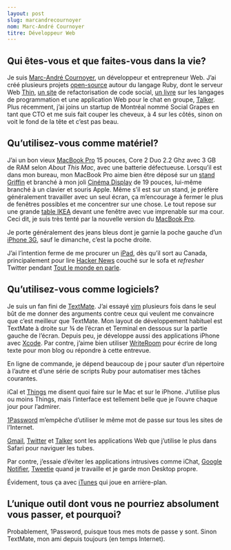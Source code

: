 ```yaml
---
layout: post
slug: marcandrecournoyer
nom: Marc-André Cournoyer
titre: Développeur Web
---
```


## Qui êtes-vous et que faites-vous dans la vie?

Je suis [Marc-André Cournoyer](http://macournoyer.com/), un développeur et entrepreneur Web. J’ai créé plusieurs projets [open-source](http://github.com/macournoyer) autour du langage Ruby, dont le serveur Web [Thin](http://code.macournoyer.com/thin/), [un site](http://refactormycode.com/) de refactorisation de code social, [un livre](http://createyourproglang.com/) sur les langages de programmation et une application Web pour le chat en groupe, [Talker](http://talkerapp.com/). Plus récemment, j’ai joins un startup de Montréal nommé Social Grapes en tant que CTO et me suis fait couper les cheveux, à 4 sur les côtés, sinon on voit le fond de la tête et c’est pas beau.

## Qu’utilisez-vous comme matériel?

J’ai un bon vieux [MacBook Pro](http://www.apple.com/ca/fr/macbookpro/) 15 pouces, Core 2 Duo 2.2 Ghz avec 3 GB de RAM selon _About This Mac_, avec une batterie défectueuse. Lorsqu’il est dans mon bureau, mon MacBook Pro aime bien être déposé sur un [stand Griffin](http://www.griffintechnology.com/products/elevator) et branché à mon joli [Cinéma Display](http://www.apple.com/ca/fr/displays/) de 19 pouces, lui-même branché à un clavier et souris Apple. Même s’il est sur un stand, je préfère généralement travailler avec un seul écran, ça m’encourage à fermer le plus de fenêtres possibles et me concentrer sur une chose. Le tout repose sur une grande [table IKEA](http://www.ikea.com/ca/en/catalog/products/40111124) devant une fenêtre avec vue imprenable sur ma cour. Ceci dit, je suis très tenté par la nouvelle version du [MacBook Pro](http://www.apple.com/macbookpro/specs.html).

Je porte généralement des jeans bleus dont je garnie la poche gauche d’un [iPhone 3G](http://www.apple.com/ca/fr/iphone/), sauf le dimanche, c’est la poche droite.

J’ai l’intention ferme de me procurer un [iPad](http://www.apple.com/ca/fr/ipad/), dès qu’il sort au Canada, principalement pour lire [Hacker News](http://news.ycombinator.com/) couché sur le sofa et _refresher_ Twitter pendant [Tout le monde en parle](http://www.radio-canada.ca/emissions/tout_le_monde_en_parle/).

## Qu’utilisez-vous comme logiciels?

Je suis un fan fini de [TextMate](http://macromates.com/). J’ai essayé [vim](http://www.vim.org) plusieurs fois dans le seul bût de me donner des arguments contre ceux qui veulent me convaincre que c’est meilleur que TextMate. Mon layout de développement habituel est TextMate à droite sur ¾ de l’écran et Terminal en dessous sur la partie gauche de l’écran. Depuis peu, je développe aussi des applications iPhone avec [Xcode](http://developer.apple.com/tools/xcode/). Par contre, j’aime bien utiliser [WriteRoom](http://www.hogbaysoftware.com/products/writeroom) pour écrire de long texte pour mon blog ou répondre à cette entrevue.

En ligne de commande, je dépend beaucoup de [j](http://github.com/rupa/j) pour sauter d’un répertoire à l’autre et d’une série de scripts Ruby pour automatiser mes tâches courantes.

iCal et [Things](http://culturedcode.com/things/) me disent quoi faire sur le Mac et sur le iPhone. J’utilise plus ou moins Things, mais l’interface est tellement belle que je l’ouvre chaque jour pour l’admirer.

[1Password](http://agilewebsolutions.com/products/1Password) m’empêche d’utiliser le même mot de passe sur tous les sites de l’Internet.

[Gmail](http://mail.google.ca), [Twitter](http://www.twitter.com) et [Talker](http://talkerapp.com/) sont les applications Web que j’utilise le plus dans Safari pour naviguer les tubes.

Par contre, j’essaie d’éviter les applications intrusives comme iChat, [Google Notifier](http://toolbar.google.com/toolbar/gmail-helper/), [Tweetie](http://www.atebits.com/tweetie-mac/) quand je travaille et je garde mon Desktop propre.

Évidement, tous ça avec [iTunes](http://www.apple.com/ca/fr/itunes/) qui joue en arrière-plan.

## L’unique outil dont vous ne pourriez absolument vous passer, et pourquoi?

Probablement, 1Password, puisque tous mes mots de passe y sont. Sinon TextMate, mon ami depuis toujours (en temps Internet).
